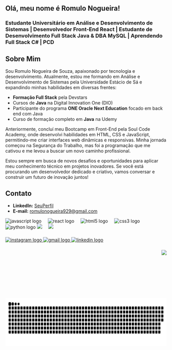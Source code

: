 <h2 align="left">Olá, meu nome é Romulo Nogueira!</h2>
<h3 align="left">Estudante Universitário em Análise e Desenvolvimento de Sistemas | Desenvolvedor Front-End React | Estudante de Desenvolvimento Full Stack Java & DBA MySQL | Aprendendo Full Stack C# | PCD</h3>

## Sobre Mim
<p align="left">
Sou Romulo Nogueira de Souza, apaixonado por tecnologia e desenvolvimento. Atualmente, estou me formando em Análise e Desenvolvimento de Sistemas pela Universidade Estácio de Sá e expandindo minhas habilidades em diversas frentes:
</p>

- **Formação Full Stack** pela Devstars
- Cursos de **Java** na Digital Innovation One (DIO)
- Participante do programa **ONE Oracle Next Education** focado em back end com Java
- Curso de formação completo em **Java** na Udemy

<p align="left">
Anteriormente, concluí meu Bootcamp em Front-End pela Soul Code Academy, onde desenvolvi habilidades em HTML, CSS e JavaScript, permitindo-me criar interfaces web dinâmicas e responsivas. Minha jornada começou na Segurança do Trabalho, mas foi a programação que me cativou e me levou a buscar um novo caminho profissional.
</p>

<p align="left">
Estou sempre em busca de novos desafios e oportunidades para aplicar meu conhecimento técnico em projetos inovadores. Se você está procurando um desenvolvedor dedicado e criativo, vamos conversar e construir um futuro de inovação juntos!
</p>

## Contato
- **LinkedIn:** [SeuPerfil](https://www.linkedin.com/in/romulo-nogueira-605594185/)
- **E-mail:** romulonogueira929@gmail.com


<div align="left">
  <img src="https://cdn.jsdelivr.net/gh/devicons/devicon/icons/javascript/javascript-original.svg" height="30" alt="javascript logo"  />
  <img width="12" />
  <img src="https://cdn.jsdelivr.net/gh/devicons/devicon/icons/react/react-original.svg" height="30" alt="react logo"  />
  <img width="12" />
  <img src="https://cdn.jsdelivr.net/gh/devicons/devicon/icons/html5/html5-original.svg" height="30" alt="html5 logo"  />
  <img width="12" />
  <img src="https://cdn.jsdelivr.net/gh/devicons/devicon/icons/css3/css3-original.svg" height="30" alt="css3 logo"  />
  <img width="12" />
  <img src="https://cdn.jsdelivr.net/gh/devicons/devicon/icons/python/python-original.svg" height="30" alt="python logo"  />
  <img src="https://raw.githubusercontent.com/jmnote/z-icons/5dca329190fa53931f4cdab984acc668e149d3e5/svg/java.svg"height="30 alt="java logo" />
  <img width="12" />
  <img src="https://raw.githubusercontent.com/jmnote/z-icons/5dca329190fa53931f4cdab984acc668e149d3e5/svg/csharp.svg"height="30 alt="csharp logo" />
  <img width="12" />
  
</div>

###

<div align="left">
  <a href="https://www.instagram.com/romulo_nogueira_84/" target="_blank">
    <img src="https://img.shields.io/static/v1?message=Instagram&logo=instagram&label=&color=E4405F&logoColor=white&labelColor=&style=for-the-badge" height="35" alt="instagram logo"  />
  </a>
  <a href="romulonogueira929@gmail.com" target="_blank">
    <img src="https://img.shields.io/static/v1?message=Gmail&logo=gmail&label=&color=D14836&logoColor=white&labelColor=&style=for-the-badge" height="35" alt="gmail logo"  />
  </a>
  <a href="https://www.linkedin.com/in/romulo-nogueira-605594185/" target="_blank">
    <img src="https://img.shields.io/static/v1?message=LinkedIn&logo=linkedin&label=&color=0077B5&logoColor=white&labelColor=&style=for-the-badge" height="35" alt="linkedin logo"  />
  </a>
</div>

###

<img align="right" height="150" src="https://romuloportifolio.vercel.app/assets/imagem.jpg"/>

###
<br>
<img align="right" height="150" src="https://raw.githubusercontent.com/RomuloNogueira84/RomuloNogueira84/main/snake.svg"  />

###
